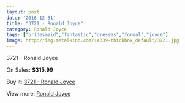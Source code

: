 ```yaml
---
layout: post
date: '2016-12-31'
title: "3721 - Ronald Joyce"
category: Ronald Joyce
tags: ["bridesmaid","fantastic","dresses","formal","joyce"]
image: http://img.metalkind.com/14339-thickbox_default/3721.jpg
---
```

3721 - Ronald Joyce

On Sales: **$315.99**
<a href="https://www.metalkind.com/en/ronald-joyce/6282-3721.html"><amp-img layout="responsive" width="600" height="600" src="//img.metalkind.com/14339-thickbox_default/3721.jpg" alt="3721 - Ronald Joyce 0" /></a>
<a href="https://www.metalkind.com/en/ronald-joyce/6282-3721.html"><amp-img layout="responsive" width="600" height="600" src="//img.metalkind.com/14340-thickbox_default/3721.jpg" alt="3721 - Ronald Joyce 1" /></a>
<a href="https://www.metalkind.com/en/ronald-joyce/6282-3721.html"><amp-img layout="responsive" width="600" height="600" src="//img.metalkind.com/14341-thickbox_default/3721.jpg" alt="3721 - Ronald Joyce 2" /></a>
<a href="https://www.metalkind.com/en/ronald-joyce/6282-3721.html"><amp-img layout="responsive" width="600" height="600" src="//img.metalkind.com/14342-thickbox_default/3721.jpg" alt="3721 - Ronald Joyce 3" /></a>

Buy it: [3721 - Ronald Joyce](https://www.metalkind.com/en/ronald-joyce/6282-3721.html "3721 - Ronald Joyce")

View more: [Ronald Joyce](https://www.metalkind.com/en/110-ronald-joyce "Ronald Joyce")